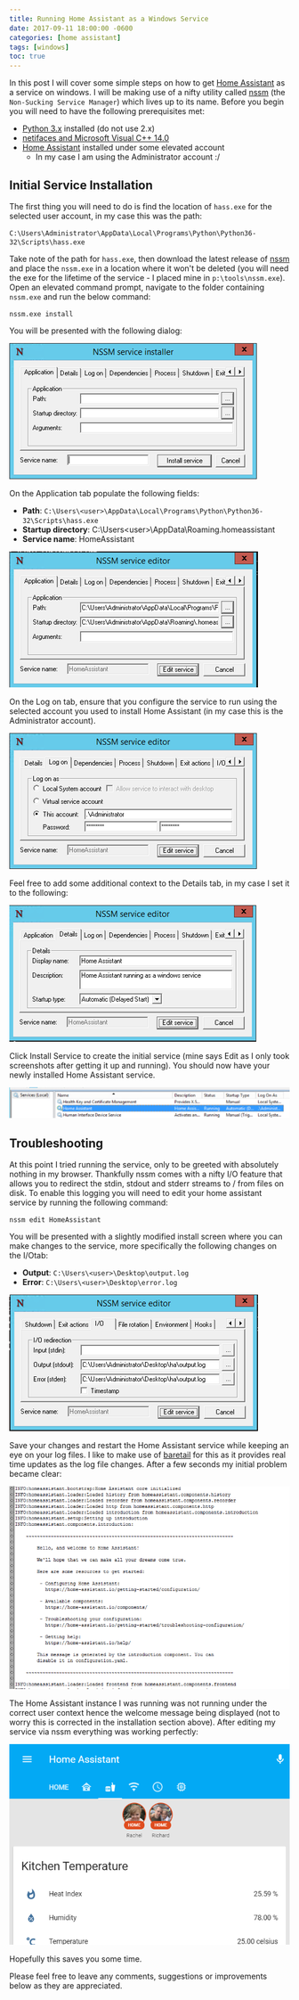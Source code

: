 ```yaml
---
title: Running Home Assistant as a Windows Service
date: 2017-09-11 18:00:00 -0600
categories: [home assistant]
tags: [windows]
toc: true
---
```


In this post I will cover some simple steps on how to get [Home Assistant](https://www.home-assistant.io/) as a service on windows. I will be making use of a nifty utility called [nssm](https://nssm.cc/) (the `Non-Sucking Service Manager`) which lives up to its name. Before you begin you will need to have the following prerequisites met:

- [Python 3.x](https://www.python.org/) installed (do not use 2.x)
- [netifaces and Microsoft Visual C++ 14.0](https://www.richardn.ca/posts/HomeAssistantMissingDependenciesWindows/)
- [Home Assistant](https://www.home-assistant.io/) installed under some elevated account
  - In my case I am using the Administrator account :/

## Initial Service Installation
The first thing you will need to do is find the location of `hass.exe` for the selected user account, in my case this was the path:

```
C:\Users\Administrator\AppData\Local\Programs\Python\Python36-32\Scripts\hass.exe
```

Take note of the path for `hass.exe`, then download the latest release of [nssm](https://nssm.cc/download) and place the `nssm.exe` in a location where it won't be deleted (you will need the exe for the lifetime of the service - I placed mine in `p:\tools\nssm.exe`). Open an elevated command prompt, navigate to the folder containing `nssm.exe` and run the below command:

```
nssm.exe install
```

You will be presented with the following dialog:

![](/assets/img/2017/2017-09-11/005.png)

On the Application tab populate the following fields:

- **Path**: `C:\Users\<user>\AppData\Local\Programs\Python\Python36-32\Scripts\hass.exe`
- **Startup directory**: C:\Users\<user>\AppData\Roaming\.homeassistant
- **Service name**: HomeAssistant

![](/assets/img/2017/2017-09-11/006.png)

On the Log on tab, ensure that you configure the service to run using the selected account you used to install Home Assistant (in my case this is the Administrator account).

![](/assets/img/2017/2017-09-11/007.png)

Feel free to add some additional context to the Details tab, in my case I set it to the following:

![](/assets/img/2017/2017-09-11/008.png)

Click Install Service to create the initial service (mine says Edit as I only took screenshots after getting it up and running). You should now have your newly installed Home Assistant service.

![](/assets/img/2017/2017-09-11/009.png)

## Troubleshooting
At this point I tried running the service, only to be greeted with absolutely nothing in my browser. Thankfully nssm comes with a nifty I/O feature that allows you to redirect the stdin, stdout and stderr streams to / from files on disk. To enable this logging you will need to edit your home assistant service by running the following command:

```
nssm edit HomeAssistant
```

You will be presented with a slightly modified install screen where you can make changes to the service, more specifically the following changes on the I/Otab:

- **Output**: `C:\Users\<user>\Desktop\output.log`
- **Error**: `C:\Users\<user>\Desktop\error.log`

![](/assets/img/2017/2017-09-11/010.png)

Save your changes and restart the Home Assistant service while keeping an eye on your log files. I like to make use of [baretail](https://www.baremetalsoft.com/baretail/) for this as it provides real time updates as the log file changes. After a few seconds my initial problem became clear:

![](/assets/img/2017/2017-09-11/011.png)

The Home Assistant instance I was running was not running under the correct user context hence the welcome message being displayed (not to worry this is corrected in the installation section above). After editing my service via nssm everything was working perfectly:

![](/assets/img/2017/2017-09-11/012.png)

Hopefully this saves you some time.

Please feel free to leave any comments, suggestions or improvements below as they are appreciated.
